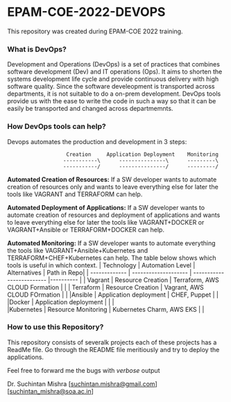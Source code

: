# EPAM-COE-2022-DEVOPS
This repository was created during EPAM-COE 2022 training.
### What is DevOps?
Development and Operations (DevOps) is a set of practices that combines software development (Dev) and IT operations (Ops). It aims to shorten the systems 
development life cycle and provide continuous delivery with high software quality. Since the software develeopment is transported across departments, it is not 
suitable to do a on-prem development. DevOps tools provide us with the ease to write the code in such a way so that it can be easily be transported and changed across 
departmemnts.

### How DevOps tools can help?

Devops automates the production and development in 3 steps:

                       Creation     Application Deployment    Monitoring
                      -----------\      ---------------\      ---------\
                      -----------/      ---------------/      ---------/
            
  **Automated Creation of Resources:** If a SW developer wants to automate creation of resources only and wants to leave everything else for later the tools like VAGRANT and TERRAFORM can help.
  
  **Automated Deployment of Applications:** If a SW developer wants to automate creation of resources and deployment of applications and wants to leave everything else for later the tools like VAGRANT+DOCKER or VAGRANT+Ansible or TERRAFORM+DOCKER can help.
 
 **Automated Monitoring:** If a SW developer wants to automate everything the tools like VAGRANT+Ansible+Kubernetes and TERRAFORM+CHEF+Kubernetes can help.
The table below shows which tools is useful in which context.
| Technology    | Automation Level          | Alternatives                     | Path in Repo|
| ------------- | --------------------      | -------------------------        |----------   |
| Vagrant       | Resource Creation         | Terraform, AWS CLOUD Formation   |             |
| Terraform     | Resource Creation         | Vagrant, AWS CLOUD FOrmation     |             |
|Ansible        | Application deployment    | CHEF, Puppet                     |             |     
|Docker         | Application deployment    |                                  |             |             
|Kubernetes     | Resource Monitoring       | Kubernetes Charm, AWS EKS        |             |

### How to use this Repository?
This repository consists of severalk projects each of these projects has a ReadMe file. Go through the README file meritiously and try to deploy the applications.

Feel free to forward me the bugs with _verbose_ output 

Dr. Suchintan Mishra [suchintan.mishra@gmail.com] [suchintan_mishra@soa.ac.in]
